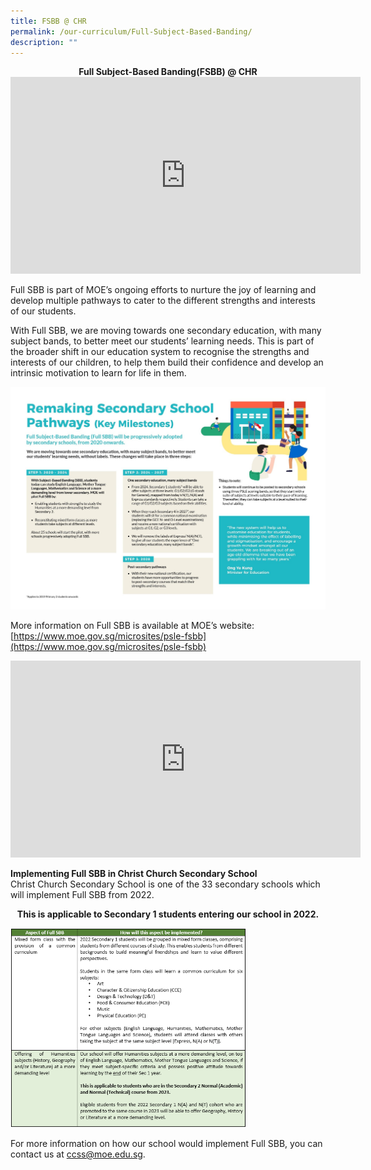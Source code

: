 ```yaml
---
title: FSBB @ CHR
permalink: /our-curriculum/Full-Subject-Based-Banding/
description: ""
---
```


<center><strong>Full Subject-Based Banding(FSBB) @ CHR</strong></center>

<center><iframe width="560" height="315" src="https://www.youtube.com/embed/Vfn6lFcpZBg" title="YouTube video player" frameborder="0" allow="accelerometer; autoplay; clipboard-write; encrypted-media; gyroscope; picture-in-picture" allowfullscreen></iframe></center>

Full SBB is part of MOE’s ongoing efforts to nurture the joy of learning and develop multiple pathways to cater to the different strengths and interests of our students.

With Full SBB, we are moving towards one secondary education, with many subject bands, to better meet our students’ learning needs. This is part of the broader shift in our education system to recognise the strengths and interests of our children, to help them build their confidence and develop an intrinsic motivation to learn for life in them.

![](/images/FSBB%20image.jpeg)

More information on Full SBB is available at MOE’s website: [https://www.moe.gov.sg/microsites/psle-fsbb](https://www.moe.gov.sg/microsites/psle-fsbb)

<center><iframe width="560" height="315" src="https://www.youtube.com/embed/qTew7GF4NLs" title="YouTube video player" frameborder="0" allow="accelerometer; autoplay; clipboard-write; encrypted-media; gyroscope; picture-in-picture" allowfullscreen></iframe></center>

**Implementing Full SBB in Christ Church Secondary School**
<br>Christ Church Secondary School is one of the 33 secondary schools which will implement Full SBB from 2022.  

<center><strong>This is applicable to Secondary 1 students entering our school in 2022.</strong></center>

<img src="/images/FSBB%20image%202.png" 
     style="width:75%">


For more information on how our school would implement Full SBB, you can contact us at [ccss@moe.edu.sg](mailto:ccss@moe.edu.sg).